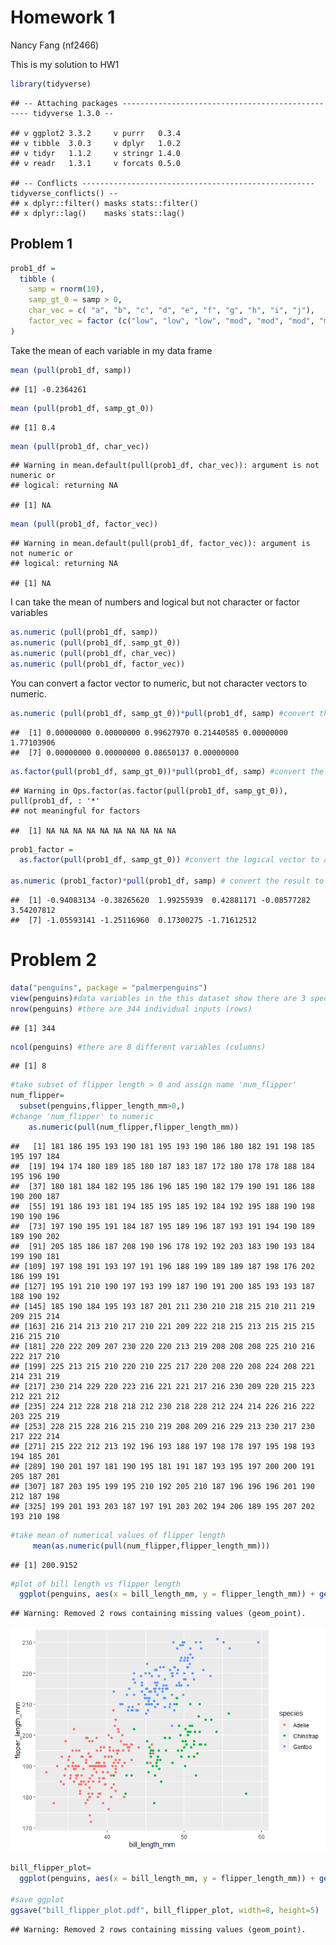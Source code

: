 Homework 1
================
Nancy Fang (nf2466)

This is my solution to HW1

``` r
library(tidyverse)
```

    ## -- Attaching packages ------------------------------------------------- tidyverse 1.3.0 --

    ## v ggplot2 3.3.2     v purrr   0.3.4
    ## v tibble  3.0.3     v dplyr   1.0.2
    ## v tidyr   1.1.2     v stringr 1.4.0
    ## v readr   1.3.1     v forcats 0.5.0

    ## -- Conflicts ---------------------------------------------------- tidyverse_conflicts() --
    ## x dplyr::filter() masks stats::filter()
    ## x dplyr::lag()    masks stats::lag()

## Problem 1

``` r
prob1_df =
  tibble (
    samp = rnorm(10),
    samp_gt_0 = samp > 0,
    char_vec = c( "a", "b", "c", "d", "e", "f", "g", "h", "i", "j"),
    factor_vec = factor (c("low", "low", "low", "mod", "mod", "mod", "mod", "high", "high", "high"))
)
```

Take the mean of each variable in my data frame

``` r
mean (pull(prob1_df, samp))
```

    ## [1] -0.2364261

``` r
mean (pull(prob1_df, samp_gt_0))
```

    ## [1] 0.4

``` r
mean (pull(prob1_df, char_vec))
```

    ## Warning in mean.default(pull(prob1_df, char_vec)): argument is not numeric or
    ## logical: returning NA

    ## [1] NA

``` r
mean (pull(prob1_df, factor_vec))
```

    ## Warning in mean.default(pull(prob1_df, factor_vec)): argument is not numeric or
    ## logical: returning NA

    ## [1] NA

I can take the mean of numbers and logical but not character or factor
variables

``` r
as.numeric (pull(prob1_df, samp))
as.numeric (pull(prob1_df, samp_gt_0))
as.numeric (pull(prob1_df, char_vec))
as.numeric (pull(prob1_df, factor_vec))
```

You can convert a factor vector to numeric, but not character vectors to
numeric.

``` r
as.numeric (pull(prob1_df, samp_gt_0))*pull(prob1_df, samp) #convert the logical vector to numeric, and multiply the random sample by the result
```

    ##  [1] 0.00000000 0.00000000 0.99627970 0.21440585 0.00000000 1.77103906
    ##  [7] 0.00000000 0.00000000 0.08650137 0.00000000

``` r
as.factor(pull(prob1_df, samp_gt_0))*pull(prob1_df, samp) #convert the logical vector to a factor, and multiply the random sample by the result
```

    ## Warning in Ops.factor(as.factor(pull(prob1_df, samp_gt_0)), pull(prob1_df, : '*'
    ## not meaningful for factors

    ##  [1] NA NA NA NA NA NA NA NA NA NA

``` r
prob1_factor = 
  as.factor(pull(prob1_df, samp_gt_0)) #convert the logical vector to a factor and naming is prob1_factor

as.numeric (prob1_factor)*pull(prob1_df, samp) # convert the result to numeric, and multiply the random sample by the result
```

    ##  [1] -0.94083134 -0.38265620  1.99255939  0.42881171 -0.08577282  3.54207812
    ##  [7] -1.05593141 -1.25116960  0.17300275 -1.71612512

# Problem 2

``` r
data("penguins", package = "palmerpenguins")
view(penguins)#data variables in the this dataset show there are 3 species of penguins from 3 islands and include variables of bill length, depth, flipper length, body mass, sex, and year.
nrow(penguins) #there are 344 individual inputs (rows)
```

    ## [1] 344

``` r
ncol(penguins) #there are 8 different variables (columns)
```

    ## [1] 8

``` r
#take subset of flipper length > 0 and assign name 'num_flipper'
num_flipper=
  subset(penguins,flipper_length_mm>0,) 
#change 'num_flipper' to numeric
    as.numeric(pull(num_flipper,flipper_length_mm)) 
```

    ##   [1] 181 186 195 193 190 181 195 193 190 186 180 182 191 198 185 195 197 184
    ##  [19] 194 174 180 189 185 180 187 183 187 172 180 178 178 188 184 195 196 190
    ##  [37] 180 181 184 182 195 186 196 185 190 182 179 190 191 186 188 190 200 187
    ##  [55] 191 186 193 181 194 185 195 185 192 184 192 195 188 190 198 190 190 196
    ##  [73] 197 190 195 191 184 187 195 189 196 187 193 191 194 190 189 189 190 202
    ##  [91] 205 185 186 187 208 190 196 178 192 192 203 183 190 193 184 199 190 181
    ## [109] 197 198 191 193 197 191 196 188 199 189 189 187 198 176 202 186 199 191
    ## [127] 195 191 210 190 197 193 199 187 190 191 200 185 193 193 187 188 190 192
    ## [145] 185 190 184 195 193 187 201 211 230 210 218 215 210 211 219 209 215 214
    ## [163] 216 214 213 210 217 210 221 209 222 218 215 213 215 215 215 216 215 210
    ## [181] 220 222 209 207 230 220 220 213 219 208 208 208 225 210 216 222 217 210
    ## [199] 225 213 215 210 220 210 225 217 220 208 220 208 224 208 221 214 231 219
    ## [217] 230 214 229 220 223 216 221 221 217 216 230 209 220 215 223 212 221 212
    ## [235] 224 212 228 218 218 212 230 218 228 212 224 214 226 216 222 203 225 219
    ## [253] 228 215 228 216 215 210 219 208 209 216 229 213 230 217 230 217 222 214
    ## [271] 215 222 212 213 192 196 193 188 197 198 178 197 195 198 193 194 185 201
    ## [289] 190 201 197 181 190 195 181 191 187 193 195 197 200 200 191 205 187 201
    ## [307] 187 203 195 199 195 210 192 205 210 187 196 196 196 201 190 212 187 198
    ## [325] 199 201 193 203 187 197 191 203 202 194 206 189 195 207 202 193 210 198

``` r
#take mean of numerical values of flipper length  
     mean(as.numeric(pull(num_flipper,flipper_length_mm)))
```

    ## [1] 200.9152

``` r
#plot of bill length vs flipper length
  ggplot(penguins, aes(x = bill_length_mm, y = flipper_length_mm)) + geom_point(aes(color=species))
```

    ## Warning: Removed 2 rows containing missing values (geom_point).

![](p8105_hw_nf2466_files/figure-gfm/unnamed-chunk-5-1.png)<!-- -->

``` r
bill_flipper_plot=
  ggplot(penguins, aes(x = bill_length_mm, y = flipper_length_mm)) + geom_point(aes(color=species))

#save ggplot
ggsave("bill_flipper_plot.pdf", bill_flipper_plot, width=8, height=5)
```

    ## Warning: Removed 2 rows containing missing values (geom_point).
